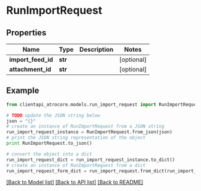 # RunImportRequest


## Properties
Name | Type | Description | Notes
------------ | ------------- | ------------- | -------------
**import_feed_id** | **str** |  | [optional] 
**attachment_id** | **str** |  | [optional] 

## Example

```python
from clientapi_atrocore.models.run_import_request import RunImportRequest

# TODO update the JSON string below
json = "{}"
# create an instance of RunImportRequest from a JSON string
run_import_request_instance = RunImportRequest.from_json(json)
# print the JSON string representation of the object
print RunImportRequest.to_json()

# convert the object into a dict
run_import_request_dict = run_import_request_instance.to_dict()
# create an instance of RunImportRequest from a dict
run_import_request_form_dict = run_import_request.from_dict(run_import_request_dict)
```
[[Back to Model list]](../README.md#documentation-for-models) [[Back to API list]](../README.md#documentation-for-api-endpoints) [[Back to README]](../README.md)


